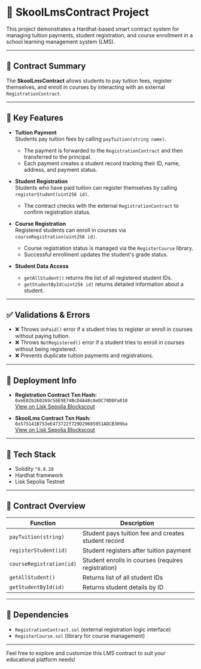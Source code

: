 # 🏫 SkoolLmsContract Project

This project demonstrates a Hardhat-based smart contract system for managing tuition payments, student registration, and course enrollment in a school learning management system (LMS).

---

## 📜 Contract Summary

The **SkoolLmsContract** allows students to pay tuition fees, register themselves, and enroll in courses by interacting with an external `RegistrationContract`.

---

## 🔧 Key Features

- **Tuition Payment**  
  Students pay tuition fees by calling `payTuition(string name)`.  
  - The payment is forwarded to the `RegistrationContract` and then transferred to the principal.  
  - Each payment creates a student record tracking their ID, name, address, and payment status.

- **Student Registration**  
  Students who have paid tuition can register themselves by calling `registerStudent(uint256 id)`.  
  - The contract checks with the external `RegistrationContract` to confirm registration status.

- **Course Registration**  
  Registered students can enroll in courses via `courseRegistration(uint256 id)`.  
  - Course registration status is managed via the `RegisterCourse` library.  
  - Successful enrollment updates the student's grade status.

- **Student Data Access**  
  - `getAllStudent()` returns the list of all registered student IDs.  
  - `getStudentById(uint256 id)` returns detailed information about a student.

---

## ✅ Validations & Errors

- ❌ Throws `UnPaid()` error if a student tries to register or enroll in courses without paying tuition.  
- ❌ Throws `NotRegistered()` error if a student tries to enroll in courses without being registered.  
- ❌ Prevents duplicate tuition payments and registrations.

---

## 📍 Deployment Info

- **Registration Contract Txn Hash:**  
  `0xeE82b260269c56E9E74BcD4A48c8eDC70D0Fa010`  
  [View on Lisk Sepolia Blockscout](https://sepolia-blockscout.lisk.com/address/0xdcd42cA3B9286BC08e5FeB0125196c0AEbad2416#code)

- **SkoolLms Contract Txn Hash:**  
  `0x575141B753eE473722f729D29685951ADCB309ba`  
  [View on Lisk Sepolia Blockscout](https://sepolia-blockscout.lisk.com/address/0x575141B753eE473722f729D29685951ADCB309ba#code)

---

## 🧱 Tech Stack

- Solidity `^0.8.28`  
- Hardhat framework  
- Lisk Sepolia Testnet  

---

## 📂 Contract Overview

| Function              | Description                                         |
|-----------------------|-----------------------------------------------------|
| `payTuition(string)`  | Student pays tuition fee and creates student record |
| `registerStudent(id)` | Student registers after tuition payment             |
| `courseRegistration(id)` | Student enrolls in courses (requires registration) |
| `getAllStudent()`     | Returns list of all student IDs                      |
| `getStudentById(id)`  | Returns student details by ID                         |

---

## 🧩 Dependencies

- `RegistrationContract.sol` (external registration logic interface)  
- `RegisterCourse.sol` (library for course management)  

---

Feel free to explore and customize this LMS contract to suit your educational platform needs!
